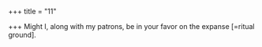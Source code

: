 +++
title = "11"

+++
Might I, along with my patrons, be in your favor on the expanse  [=ritual ground].  